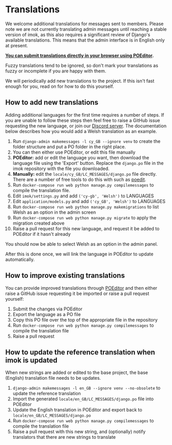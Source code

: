 # Translations

We welcome additional translations for messages sent to members. Please note we are not currently translating admin messages until reaching a stable version of imok, as this also requires a significant review of Django's available translations. This means that the admin interface is in English only at present.

**[You can submit translations directly in your browser using POEditor](https://poeditor.com/join/project?hash=p2lHT7RFE5).**

Fuzzy translations tend to be ignored, so don't mark your translations as fuzzy or incomplete if you are happy with them.

We will periodically add new translations to the project. If this isn't fast enough for you, read on for how to do this yourself.

## How to add new translations

Adding additional languages for the first time requires a number of steps. If you are unable to follow these steps then feel free to raise a GitHub issue requesting the new language, or join our [Discord server](https://discord.gg/4JKak6aymM). The documentation below describes how you would add a Welsh translation as an example.

1. Run `django-admin makemessages -l cy_GB --ignore venv` to create the folder structure and put a PO folder in the right place.
1. You can then either use POEditor, or edit this file manually
  1. **POEditor:** add or edit the language you want, then download the language file using the 'Export' button. Replace the `django.po` file in the imok repository with the file you downloaded.
  1. **Manually:** edit the `locale/cy_GB/LC_MESSAGES/django.po` file directly. There are a number of free tools to do this with such as [poedit](https://poedit.net/).
1. Run `docker-compose run web python manage.py compilemessages` to compile the translation file.
1. Edit `imok/settings.py` and add `('cy-gb', 'Welsh')` to LANGUAGES
1. Edit `application/models.py` and add `('cy_GB', 'Welsh')` to LANGUAGES
1. Run `docker-compose run web python manage.py makemigrations` to list Welsh as an option in the admin screen
1. Run `docker-compose run web python manage.py migrate` to apply the migration created above
1. Raise a pull request for this new language, and request it be added to POEditor if it hasn't already

You should now be able to select Welsh as an option in the admin panel.

After this is done once, we will link the language in POEditor to update automatically.

## How to improve existing translations

You can provide improved translations through [POEditor](https://poeditor.com/join/project?hash=p2lHT7RFE5) and then either raise a GitHub issue requesting it be imported or raise a pull request yourself:

1. Submit the changes via POEditor
1. Export the language as a PO file
1. Copy this PO file over the top of the appropriate file in the repository
1. Run `docker-compose run web python manage.py compilemessages` to compile the translation file
1. Raise a pull request

## How to update the reference translation when imok is updated

When new strings are added or edited to the base project, the base (English) translation file needs to be updates.

1. `django-admin makemessages -l en_GB --ignore venv --no-obsolete` to update the reference translation
1. Import the generated `locale/en_GB/LC_MESSAGES/django.po` file into POEditor
1. Update the English translation in POEditor and export back to `locale/en_GB/LC_MESSAGES/django.po`
1. Run `docker-compose run web python manage.py compilemessages` to compile the translation file
1. Raise a pull request with this new string, and (optionally) notify translators that there are new strings to translate
